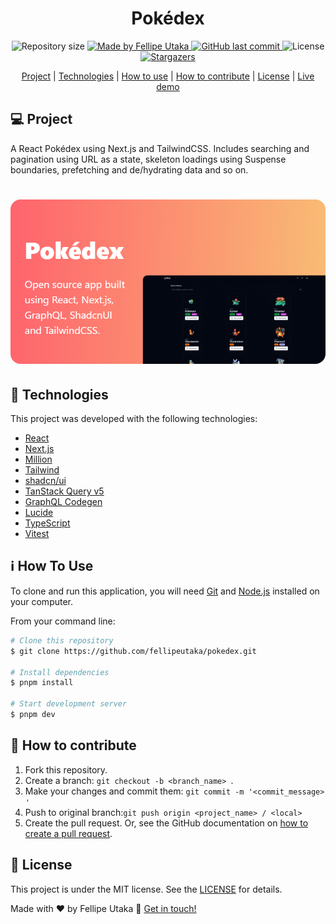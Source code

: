 <h1 align="center">Pokédex</h1>
<p align="center">
  <img
    alt="Repository size"
    src="https://img.shields.io/github/repo-size/fellipeutaka/pokedex"
  />
  <a href="https://www.linkedin.com/in/fellipeutaka/">
    <img
      alt="Made by Fellipe Utaka"
      src="https://img.shields.io/badge/made%20by-Fellipe%20Utaka-%2304D361"
    />
  </a>
  <a href="https://github.com/fellipeutaka/pokedex/commits/main">
    <img
      alt="GitHub last commit"
      src="https://img.shields.io/github/last-commit/fellipeutaka/pokedex"
    />
  </a>
  <img
    alt="License"
    src="https://img.shields.io/badge/license-MIT-brightgreen"
  />
  <a href="https://github.com/fellipeutaka/pokedex/stargazers">
    <img
      alt="Stargazers"
      src="https://img.shields.io/github/stars/fellipeutaka/pokedex?style=social"
    />
  </a>
</p>

<p align="center">
  <a href="#-project">Project</a> |
  <a href="#-technologies">Technologies</a> |
  <a href="#ℹ%EF%B8%8F-how-to-use">How to use</a> |
  <a href="#-how-to-contribute">How to contribute</a> |
  <a href="#-license">License</a> |
  <a href="https://pokedex-fellipeutaka.vercel.app">Live demo</a>
</p>

## 💻 Project

A React Pokédex using Next.js and TailwindCSS. Includes searching and pagination using URL as a state, skeleton loadings using Suspense boundaries, prefetching and de/hydrating data and so on.

<h1 align="center">
  <img alt="Preview" src="./src/app/opengraph-image.png" width="512px" style="border-radius:16px;" />
</h1>

## 🚀 Technologies

This project was developed with the following technologies:

- [React][react]
- [Next.js][next]
- [Million][million]
- [Tailwind][tailwindcss]
- [shadcn/ui][shadcn]
- [TanStack Query v5][tanstack query]
- [GraphQL Codegen][graphql codegen]
- [Lucide][lucide]
- [TypeScript][ts]
- [Vitest][vitest]

## ℹ️ How To Use

To clone and run this application, you will need [Git][git] and [Node.js][node] installed on your computer.

From your command line:

```bash
# Clone this repository
$ git clone https://github.com/fellipeutaka/pokedex.git

# Install dependencies
$ pnpm install

# Start development server
$ pnpm dev
```

## 🤔 How to contribute

1. Fork this repository.
2. Create a branch: `git checkout -b <branch_name> `.
3. Make your changes and commit them: `git commit -m '<commit_message> '`
4. Push to original branch:`git push origin <project_name> / <local>`
5. Create the pull request. Or, see the GitHub documentation on [how to create a pull request][pr].

## 📝 License

This project is under the MIT license. See the [LICENSE](https://github.com/fellipeutaka/pokedex/blob/main/LICENSE.md) for details.

Made with ♥ by Fellipe Utaka 👋 [Get in touch!](https://www.linkedin.com/in/fellipeutaka/)

[pr]: https://help.github.com/en/github/collaborating-with-issues-and-pull-requests/creating-a-pull-request
[git]: https://git-scm.com
[node]: https://nodejs.org
[ts]: https://www.typescriptlang.org
[react]: https://reactjs.org
[next]: https://nextjs.org
[vitest]: https://vitest.dev
[tailwindcss]: https://tailwindcss.com
[shadcn]: https://ui.shadcn.com
[tanstack query]: https://tanstack.com/query/latest
[lucide]: https://lucide.dev
[million]: https://million.dev
[graphql codegen]: https://the-guild.dev/graphql/codegen
